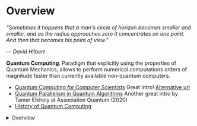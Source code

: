 # Overview

_“Sometimes it happens that a man's circle of horizon becomes smaller and smaller, and as the radius approaches zero it 
concentrates on one point. And then that becomes his point of view.”_

_― David Hilbert_

**Quantum Computing**: Paradigm that explicitly using the properties of Quantum Mechanics, allows to perform 
numerical computations orders of magnitude faster than currently available non-quantum computers. 

* [Quantum Computing for Computer Scientists](https://www.youtube.com/watch?v=F_Riqjdh2oM) Great Intro! [Alternative url](https://www.microsoft.com/en-us/research/video/quantum-computing-computer-scientists/)
* [Quantum Parallelism in Quantum Algorithms](https://www.youtube.com/watch?v=BOYif-cn0WA) Another great intro by Tamer Elkholy at Association Quantum (2020)
* [History of Quantum Computing](https://www.youtube.com/watch?v=Qa_9bQnrAw0)

<details><summary>Overview</summary>
<p>

* [Stanford Encyclopedia](https://plato.stanford.edu/entries/qt-quantcomp/)
* [Quantum Algorithms (Dasgupta-Papadimitriou-Vazirani, Chapter 10)](http://algorithmics.lsi.upc.edu/docs/Dasgupta-Papadimitriou-Vazirani.pdf)

</p>
</details>

